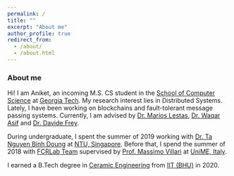 ```yaml
---
permalink: /
title: ""
excerpt: "About me"
author_profile: true
redirect_from: 
  - /about/
  - /about.html
---
```


### About me
Hi! I am Aniket, an incoming M.S. CS student in the [School of Computer Science](https://scs.gatech.edu/) at [Georgia Tech](https://www.gatech.edu/). My research interest lies in Distributed Systems. Lately, I have been working on blockchains and fault-tolerant message passing systems. Currently, I am advised by [Dr. Marios Lestas](https://scholar.google.com/citations?hl=en&user=OQ_91oUAAAAJ&view_op=list_works&sortby=pubdate), [Dr. Waqar Asif](https://scholar.google.com/citations?user=9-048OwAAAAJ&hl=en) and [Dr. Davide Frey](http://people.irisa.fr/Davide.Frey/).

During undergraduate, I spent the summer of 2019 working with [Dr. Ta Nguyen Binh Doung](https://scholar.google.co.uk/citations?user=sZ44WsUAAAAJ&hl=en) at [NTU, Singapore](https://www.ntu.edu.sg/Pages/home.aspx). Before that, I spend the summer of 2018 with [FCRLab Team](https://fcrlab.unime.it/people) supervised by [Prof. Massimo Villari](https://scholar.google.it/citations?user=LogifUkAAAAJ&hl=en) at [UniME, Italy](https://www.unime.it/en/home).

I earned a B.Tech degree in [Ceramic Engineering](https://en.wikipedia.org/wiki/Ceramic_engineering) from [IIT (BHU)](https://www.iitbhu.ac.in/) in 2020.